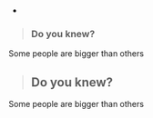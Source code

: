 <template v-for="i in ['fact','activity','note','headset']">

<code>icon="{{ i }}"</code>
<f-icon
	v-for="s in ['small','medium','large']"
  :icon="i"
  :size="s"
/>

</template>

-

> ### <f-icon size="small" /> Do you knew?
Some people are bigger than others

> ## <f-icon size="medium" /> Do you knew?
Some people are bigger than others